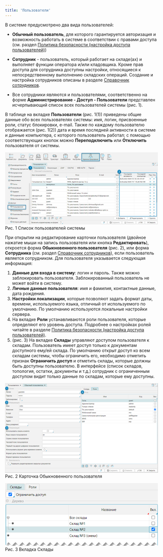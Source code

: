 ```yaml
---
title: 'Пользователи'
---
```


В системе предусмотрено два вида пользователей:

- **Обычный пользователь**, для которого гарантируется авторизация и возможность работать в системе в соответствии с правами доступа 
(см. раздел [Политика безопасности (настройка доступа пользователей)](politics.md))
- **Сотрудник** - пользователь, который работает на складе(ах) и выполняет функции оператора и/или кладовщика. 
Кроме прав доступа для сотрудника доступны настройки, относящиеся к непосредственному выполнению складских операций. 
Создание и настройка сотрудников описаны в разделе [Справочник сотрудников](../../../control/dir_employee.md).

- Все сотрудники являются и пользователями, соответственно на форме **Администрирование - Доступ - Пользователи** представлен исчерпывающий 
список всех пользователей системы (рис. 1).

В таблице на вкладке **Пользователи** (рис. 1(1)) приведены общие данные обо всех пользователях системы: имя, логин, присвоенные роли, статус блокировки, e-mail. 
Также по каждому пользователю отображается (рис. 1(2)) дата и время последней активности в системе и данные компьютера, с которого пользователь работал; 
с помощью соответствующих кнопок можно **Переподключить** или **Отключить** пользователя от системы. 

![](img/users1.png)  
Рис. 1 Список пользователей системы  

При открытии на редактирование карточки пользователя (двойное нажатие мыши на запись пользователя или кнопка **Редактировать**), 
откроется форма **Обыкновенного пользователя** (рис. 2), или форма **Сотрудника** (см. раздел [Справочник сотрудников](../../../control/dir_employee.md)), 
если пользователь является сотрудником.  Для пользователя указывается следующая информация:

1. **Данные для входа в систему**: логин и пароль. Также можно заблокировать пользователя. Заблокированный пользователь не может войти в систему.
2. **Личные данные пользователя**: имя и фамилия, контактные данные, дата рождения.
3. **Настройки локализации**, которые позволяют задать формат даты, времени, используемого языка, отличный от используемого по умолчанию. По умолчанию используются локальные настройки сервера.
4. На вкладке **Роли** устанавливаются роли пользователя, которые определяют его уровень доступа. 
Подробнее о настройках ролей читайте в разделе [Политика безопасности (настройка доступа пользователей)](politics.md).
5. (рис. 3) На вкладке **Склады** управляют доступом пользователя к складам. Пользователь имеет доступ только к документам доступного ему/ей склада. 
По умолчанию открыт доступ ко всем складам системы, чтобы ограничить его, необходимо отметить признак **Ограничить доступ** и отметить склады, 
которые должны быть доступны пользователю.  В интерфейсе (список складов, топология, остатки, документы и т.д.) сотрудник с ограниченным доступом видит 
только данные по складам, которые ему доступны.

![](img/users2.png)  
Рис. 2 Карточка Обыкновенного пользователя

![](img/users3.png)  
Рис. 3 Вкладка Склады



